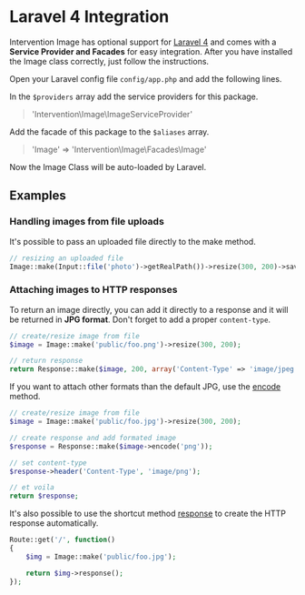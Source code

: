 # Laravel 4 Integration

Intervention Image has optional support for [Laravel 4](http://laravel.com) and comes with a **Service Provider and Facades** for easy integration. After you have installed the Image class correctly, just follow the instructions.

Open your Laravel config file ```config/app.php``` and add the following lines.

In the ```$providers``` array add the service providers for this package.

> 'Intervention\Image\ImageServiceProvider'

Add the facade of this package to the ```$aliases``` array.

> 'Image' => 'Intervention\Image\Facades\Image'

Now the Image Class will be auto-loaded by Laravel.

## Examples

### Handling images from file uploads

It's possible to pass an uploaded file directly to the make method.

```php
// resizing an uploaded file
Image::make(Input::file('photo')->getRealPath())->resize(300, 200)->save('foo.jpg');
```

### Attaching images to HTTP responses

To return an image directly, you can add it directly to a response and it will be returned in **JPG format**. Don't forget to add a proper ```content-type```.

```php
// create/resize image from file
$image = Image::make('public/foo.png')->resize(300, 200);

// return response
return Response::make($image, 200, array('Content-Type' => 'image/jpeg'));
```

If you want to attach other formats than the default JPG, use the [encode](api/encode) method.

```php
// create/resize image from file
$image = Image::make('public/foo.jpg')->resize(300, 200);

// create response and add formated image
$response = Response::make($image->encode('png'));

// set content-type
$response->header('Content-Type', 'image/png');

// et voila
return $response;
```

It's also possible to use the shortcut method [response](api/response) to create the HTTP response automatically.

```php
Route::get('/', function()
{
    $img = Image::make('public/foo.jpg');

    return $img->response();
});
```
